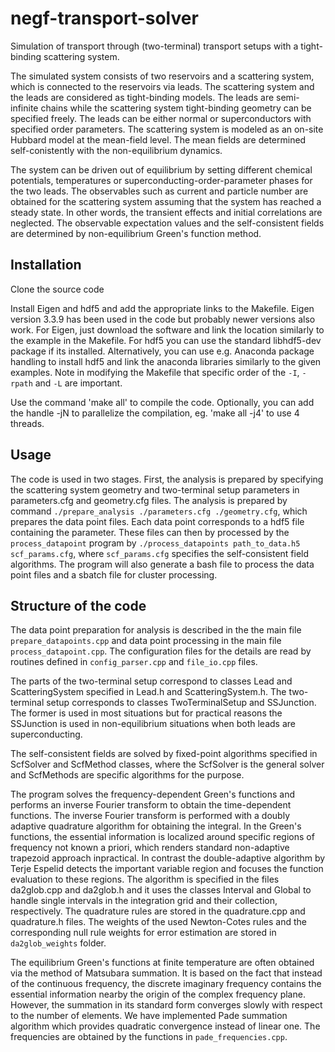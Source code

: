 # negf-transport-solver
Simulation of transport through (two-terminal) transport setups with a tight-binding scattering system.

The simulated system consists of two reservoirs and a scattering system, which is connected to the reservoirs via leads. The scattering system and the leads are considered as tight-binding models. The leads are semi-infinite chains while the scattering system tight-binding geometry can be specified freely. The leads can be either normal or superconductors with specified order parameters. The scattering system is modeled as an on-site Hubbard model at the mean-field level. The mean fields are determined self-conistently with the non-equilibrium dynamics. 

The system can be driven out of equilibrium by setting different chemical potentials, temperatures or superconducting-order-parameter phases for the two leads. The observables such as current and particle number are obtained for the scattering system assuming that the system has reached a steady state. In other words, the transient effects and initial correlations are neglected. The observable expectation values and the self-consistent fields are determined by non-equilibrium Green's function method.


## Installation
Clone the source code

Install Eigen and hdf5 and add the appropriate links to the Makefile.
Eigen version 3.3.9 has been used in the code but probably newer versions also work. For Eigen, just download the software and link the location similarly to the example in the Makefile. For hdf5 you can use the standard libhdf5-dev package if its installed. Alternatively, you can use e.g. Anaconda package handling to install hdf5 and link the anaconda libraries similarly to the given examples. Note in modifying the Makefile that specific order of the `-I`, `-rpath` and `-L` are important. 

Use the command 'make all' to compile the code. Optionally, you can add the handle -jN to parallelize the compilation, eg. 'make all -j4' to use 4 threads.

## Usage
The code is used in two stages. First, the analysis is prepared by specifying the scattering system geometry and two-terminal setup parameters in parameters.cfg and geometry.cfg files.
The analysis is prepared by command `./prepare_analysis ./parameters.cfg ./geometry.cfg`, which prepares the data point files. Each data point corresponds to a hdf5 file containing the parameter. These files can then by processed by the `process_datapoint` program by `./process_datapoints path_to_data.h5 scf_params.cfg`, where `scf_params.cfg` specifies the self-consistent field algorithms.  The program will also generate a bash file to process the data point files and a sbatch file for cluster processing.


## Structure of the code
The data point preparation for analysis is described in the the main file `prepare_datapoints.cpp` and data point processing in the main file `process_datapoint.cpp`. The configuration files for the details are read by routines defined in `config_parser.cpp` and `file_io.cpp` files.

The parts of the two-terminal setup correspond to classes Lead and ScatteringSystem specified in Lead.h and ScatteringSystem.h. The two-terminal setup corresponds to classes TwoTerminalSetup and SSJunction. The former is used in most situations but for practical reasons the SSJunction is used in non-equilibrium situations when both leads are superconducting.


The self-consistent fields are solved by fixed-point algorithms specified in ScfSolver and ScfMethod classes, where the ScfSolver is the general solver and ScfMethods are specific algorithms for the purpose.

The program solves the frequency-dependent Green's functions and performs an inverse Fourier transform to obtain the time-dependent functions. The inverse Fourier transform is performed with a doubly adaptive quadrature algorithm for obtaining the integral. In the Green's functions, the essential information is localized around specific regions of frequency not known a priori, which renders standard non-adaptive trapezoid approach inpractical. In contrast the double-adaptive algorithm by Terje Espelid detects the important variable region and focuses the function evaluation to these regions. The algorithm is specified in the files da2glob.cpp and da2glob.h and it uses the classes Interval and Global to handle single intervals in the integration grid and their collection, respectively. The quadrature rules are stored in the quadrature.cpp and quadrature.h files. The weights of the used Newton-Cotes rules and the corresponding null rule weights for error estimation are stored in `da2glob_weights` folder.

The equilibrium Green's functions at finite temperature are often obtained via the method of Matsubara summation. It is based on the fact that instead of the continuous frequency, the discrete imaginary frequency contains the essential information nearby the origin of the complex frequency plane. However, the summation in its standard form converges slowly with respect to the number of elements. We have implemented Pade summation algorithm which provides quadratic convergence instead of linear one. The frequencies are obtained by the functions in `pade_frequencies.cpp`.

